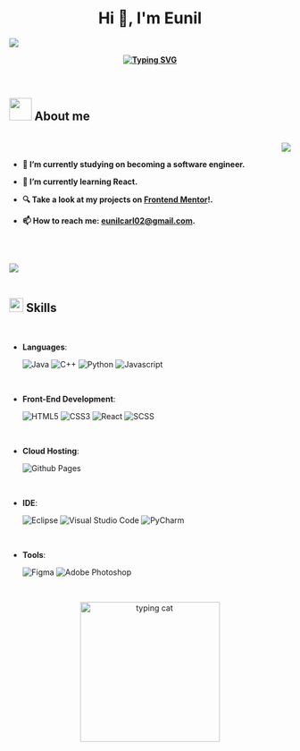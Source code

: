
<h1 align="center"><b>Hi 👋, I'm Eunil </h1>

![](https://komarev.com/ghpvc/?username=EunilCarl)

<p align="center">
  <a href="https://git.io/typing-svg"><img src="https://readme-typing-svg.herokuapp.com?font=Fira+Code&pause=1000&color=7BAEF7&width=435&lines=A+Self-taught+Front-end+developer;An+upcoming+Computer+Science+Student" alt="Typing SVG" /></a>
</p>



<br>
	
## <picture><img src = "https://media.giphy.com/media/7Cr71vflxfGFO/giphy.gif" width = 40px></picture> **About me**


<br>

<div align="right" >
<img src="https://github-readme-stats.vercel.app/api/top-langs/?username=EunilCarl&hide_progress=false"/>
</div> 

- 🔭 I’m currently studying on **becoming a software engineer**.

- 🌱 I’m currently learning **React**.

- 🔍 Take a look at my projects on [**Frontend Mentor**](https://www.frontendmentor.io/profile/EunilCarl)!.

- 📫 How to reach me: **eunilcarl02@gmail.com**.

<br><br>

<img src="https://user-images.githubusercontent.com/73097560/115834477-dbab4500-a447-11eb-908a-139a6edaec5c.gif"><br><br>

## <img src="https://media2.giphy.com/media/QssGEmpkyEOhBCb7e1/giphy.gif?cid=ecf05e47a0n3gi1bfqntqmob8g9aid1oyj2wr3ds3mg700bl&rid=giphy.gif" width ="25"></b><b> Skills</b>
<br>

<p align="center">

- **Languages**:
    
    ![Java](https://img.shields.io/badge/java-%23ED8B00.svg?style=for-the-badge&logo=java&logoColor=white)
    ![C++](https://img.shields.io/badge/C++%20-%2300599C.svg?style=for-the-badge&logo=c%2B%2B&logoColor=white)
    ![Python](https://img.shields.io/badge/Python%20-%2314354C.svg?style=for-the-badge&logo=python&logoColor=white)
    ![Javascript](https://img.shields.io/badge/javascript%20-%23323330.svg?&style=for-the-badge&logo=javascript&logoColor=%23F7DF1E")

<br>   
    
- **Front-End Development**:

   ![HTML5](https://img.shields.io/badge/HTML5%20-%23E34F26.svg?style=for-the-badge&logo=html5&logoColor=white)
   ![CSS3](https://img.shields.io/badge/CSS%20-%231572B6.svg?style=for-the-badge&logo=css3&logoColor=white)
   ![React](https://img.shields.io/badge/react-%2320232a.svg?style=for-the-badge&logo=react&logoColor=%2361DAFB)
   ![SCSS](https://img.shields.io/badge/SCSS-hotpink.svg?style=for-the-badge&logo=SASS&logoColor=white)
   

<br>

- **Cloud Hosting**:

    ![Github Pages](https://img.shields.io/badge/GitHub%20Pages-%23327FC7.svg?style=for-the-badge&logo=github&logoColor=white)
    
<br>

- **IDE**:

    ![Eclipse](https://img.shields.io/badge/Eclipse-FE7A16.svg?style=for-the-badge&logo=Eclipse&logoColor=white)
    ![Visual Studio Code](https://img.shields.io/badge/Visual%20Studio%20Code-0078d7.svg?style=for-the-badge&logo=visual-studio-code&logoColor=white)
    ![PyCharm](https://img.shields.io/badge/pycharm-143?style=for-the-badge&logo=pycharm&logoColor=black&color=black&labelColor=green)

<br>

- **Tools**:

    ![Figma](https://img.shields.io/badge/figma-%23F24E1E.svg?style=for-the-badge&logo=figma&logoColor=white) 
    ![Adobe Photoshop](https://img.shields.io/badge/adobe%20photoshop-%2331A8FF.svg?style=for-the-badge&logo=adobe%20photoshop&logoColor=white)


</p>

<br>


 
<p align="center">
 <picture> <img src="https://media.giphy.com/media/H1dxi6xdh4NGQCZSvz/giphy.gif" alt="typing cat" width=250px tile="pusang nagtatype lupet"/> </picture>
<p/>

<br>

<!--Made in Jan 28 2023 (8:31pm)-->
